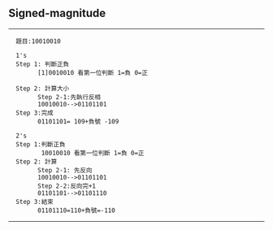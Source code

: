 ## Signed-magnitude
---

      題目:10010010

      1's
      Step 1: 判斷正負
            [1]0010010 看第一位判斷 1=負 0=正

      Step 2: 計算大小
            Step 2-1:先執行反相
            10010010-->01101101
      Step 3:完成
            01101101= 109+負號 -109

      2's
      Step 1:判斷正負
             10010010 看第一位判斷 1=負 0=正
      Step 2: 計算
            Step 2-1: 先反向
            10010010-->01101101
            Step 2-2:反向完+1
            01101101-->01101110
      Step 3:結束
            01101110=110+負號=-110
      
---
